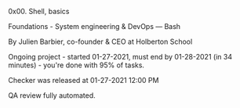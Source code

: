 0x00. Shell, basics

Foundations - System engineering & DevOps ― Bash  

By Julien Barbier, co-founder & CEO at Holberton School

Ongoing project - started 01-27-2021, must end by 01-28-2021 (in 34 minutes) - you're done with 95% of tasks.

Checker was released at 01-27-2021 12:00 PM

QA review fully automated. 
